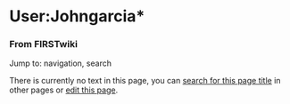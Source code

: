 

# User:Johngarcia*

### From FIRSTwiki

Jump to: navigation, search

There is currently no text in this page, you can [search for this page
title](/index.php/Special:Search/Johngarcia%2A "Special:Search/Johngarcia*" )
in other pages or [edit this
page](http://www.firstwiki.net/index.php?title=User:Johngarcia%2A&action=edit
"http://www.firstwiki.net/index.php?title=User:Johngarcia%2A&action=edit" ).

